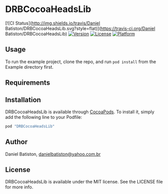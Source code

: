 # DRBCocoaHeadsLib

[![CI Status](http://img.shields.io/travis/Daniel Batiston/DRBCocoaHeadsLib.svg?style=flat)](https://travis-ci.org/Daniel Batiston/DRBCocoaHeadsLib)
[![Version](https://img.shields.io/cocoapods/v/DRBCocoaHeadsLib.svg?style=flat)](http://cocoapods.org/pods/DRBCocoaHeadsLib)
[![License](https://img.shields.io/cocoapods/l/DRBCocoaHeadsLib.svg?style=flat)](http://cocoapods.org/pods/DRBCocoaHeadsLib)
[![Platform](https://img.shields.io/cocoapods/p/DRBCocoaHeadsLib.svg?style=flat)](http://cocoapods.org/pods/DRBCocoaHeadsLib)

## Usage

To run the example project, clone the repo, and run `pod install` from the Example directory first.

## Requirements

## Installation

DRBCocoaHeadsLib is available through [CocoaPods](http://cocoapods.org). To install
it, simply add the following line to your Podfile:

```ruby
pod "DRBCocoaHeadsLib"
```

## Author

Daniel Batiston, danielbatiston@yahoo.com.br

## License

DRBCocoaHeadsLib is available under the MIT license. See the LICENSE file for more info.
